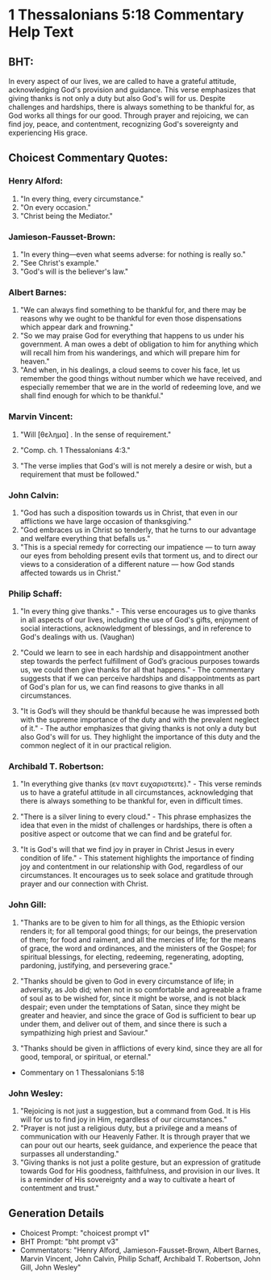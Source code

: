 # 1 Thessalonians 5:18 Commentary Help Text

## BHT:
In every aspect of our lives, we are called to have a grateful attitude, acknowledging God's provision and guidance. This verse emphasizes that giving thanks is not only a duty but also God's will for us. Despite challenges and hardships, there is always something to be thankful for, as God works all things for our good. Through prayer and rejoicing, we can find joy, peace, and contentment, recognizing God's sovereignty and experiencing His grace.

## Choicest Commentary Quotes:
### Henry Alford:
1. "In every thing, every circumstance."
2. "On every occasion."
3. "Christ being the Mediator."

### Jamieson-Fausset-Brown:
1. "In every thing—even what seems adverse: for nothing is really so."
2. "See Christ's example."
3. "God's will is the believer's law."

### Albert Barnes:
1. "We can always find something to be thankful for, and there may be reasons why we ought to be thankful for even those dispensations which appear dark and frowning."
2. "So we may praise God for everything that happens to us under his government. A man owes a debt of obligation to him for anything which will recall him from his wanderings, and which will prepare him for heaven."
3. "And when, in his dealings, a cloud seems to cover his face, let us remember the good things without number which we have received, and especially remember that we are in the world of redeeming love, and we shall find enough for which to be thankful."

### Marvin Vincent:
1. "Will [θελημα] . In the sense of requirement." 

2. "Comp. ch. 1 Thessalonians 4:3." 

3. "The verse implies that God's will is not merely a desire or wish, but a requirement that must be followed."

### John Calvin:
1. "God has such a disposition towards us in Christ, that even in our afflictions we have large occasion of thanksgiving."
2. "God embraces us in Christ so tenderly, that he turns to our advantage and welfare everything that befalls us."
3. "This is a special remedy for correcting our impatience — to turn away our eyes from beholding present evils that torment us, and to direct our views to a consideration of a different nature — how God stands affected towards us in Christ."

### Philip Schaff:
1. "In every thing give thanks." - This verse encourages us to give thanks in all aspects of our lives, including the use of God's gifts, enjoyment of social interactions, acknowledgment of blessings, and in reference to God's dealings with us. (Vaughan)

2. "Could we learn to see in each hardship and disappointment another step towards the perfect fulfillment of God’s gracious purposes towards us, we could then give thanks for all that happens." - The commentary suggests that if we can perceive hardships and disappointments as part of God's plan for us, we can find reasons to give thanks in all circumstances.

3. "It is God’s will they should be thankful because he was impressed both with the supreme importance of the duty and with the prevalent neglect of it." - The author emphasizes that giving thanks is not only a duty but also God's will for us. They highlight the importance of this duty and the common neglect of it in our practical religion.

### Archibald T. Robertson:
1. "In everything give thanks (εν παντ ευχαριστειτε)." - This verse reminds us to have a grateful attitude in all circumstances, acknowledging that there is always something to be thankful for, even in difficult times.

2. "There is a silver lining to every cloud." - This phrase emphasizes the idea that even in the midst of challenges or hardships, there is often a positive aspect or outcome that we can find and be grateful for.

3. "It is God's will that we find joy in prayer in Christ Jesus in every condition of life." - This statement highlights the importance of finding joy and contentment in our relationship with God, regardless of our circumstances. It encourages us to seek solace and gratitude through prayer and our connection with Christ.

### John Gill:
1. "Thanks are to be given to him for all things, as the Ethiopic version renders it; for all temporal good things; for our beings, the preservation of them; for food and raiment, and all the mercies of life; for the means of grace, the word and ordinances, and the ministers of the Gospel; for spiritual blessings, for electing, redeeming, regenerating, adopting, pardoning, justifying, and persevering grace."

2. "Thanks should be given to God in every circumstance of life; in adversity, as Job did; when not in so comfortable and agreeable a frame of soul as to be wished for, since it might be worse, and is not black despair; even under the temptations of Satan, since they might be greater and heavier, and since the grace of God is sufficient to bear up under them, and deliver out of them, and since there is such a sympathizing high priest and Saviour."

3. "Thanks should be given in afflictions of every kind, since they are all for good, temporal, or spiritual, or eternal."

- Commentary on 1 Thessalonians 5:18

### John Wesley:
1. "Rejoicing is not just a suggestion, but a command from God. It is His will for us to find joy in Him, regardless of our circumstances."
2. "Prayer is not just a religious duty, but a privilege and a means of communication with our Heavenly Father. It is through prayer that we can pour out our hearts, seek guidance, and experience the peace that surpasses all understanding."
3. "Giving thanks is not just a polite gesture, but an expression of gratitude towards God for His goodness, faithfulness, and provision in our lives. It is a reminder of His sovereignty and a way to cultivate a heart of contentment and trust."


## Generation Details
- Choicest Prompt: "choicest prompt v1"
- BHT Prompt: "bht prompt v3"
- Commentators: "Henry Alford, Jamieson-Fausset-Brown, Albert Barnes, Marvin Vincent, John Calvin, Philip Schaff, Archibald T. Robertson, John Gill, John Wesley"
